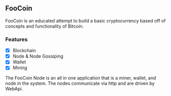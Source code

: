 ## FooCoin

FooCoin is an educated attempt to build a basic cryptocurrency based off of concepts and functionality of Bitcoin.

### Features
 - [x] Blockchain
 - [x] Node & Node Gossiping
 - [x] Wallet
 - [x] Mining

The FooCoin Node is an all in one application that is a miner, wallet, and node in the system. The nodes communicate via http and are driven by WebApi.